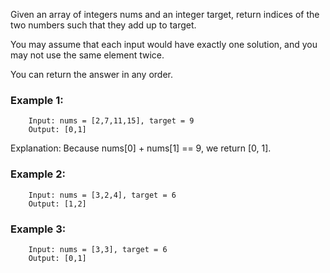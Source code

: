Given an array of integers nums and an integer target, return indices of the two numbers such that they add up to target.

You may assume that each input would have exactly one solution, and you may not use the same element twice.

You can return the answer in any order.

 

### Example 1:
```
    Input: nums = [2,7,11,15], target = 9
    Output: [0,1]
```

Explanation: Because nums[0] + nums[1] == 9, we return [0, 1].


### Example 2:

```
    Input: nums = [3,2,4], target = 6
    Output: [1,2]
```

### Example 3:
```
    Input: nums = [3,3], target = 6
    Output: [0,1]
```